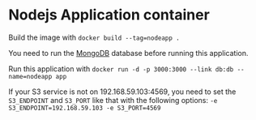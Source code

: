 # Nodejs Application container
Build the image with `docker build --tag=nodeapp .`

You need to run the [MongoDB](../mongodb) database before running this application.

Run this application with `docker run -d -p 3000:3000 --link db:db --name=nodeapp app`

If your S3 service is not on 192.168.59.103:4569, you need to set the `S3_ENDPOINT` and `S3_PORT` like that with the following options: `-e S3_ENDPOINT=192.168.59.103 -e S3_PORT=4569`
